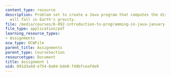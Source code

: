 ```yaml
---
content_type: resource
description: Problem set to create a Java program that computes the distance an object
  will fall in Earth's gravity.
file: /media/courses/6-092-introduction-to-programming-in-java-january-iap-2010/091d3a4de7548a04bde0f49bfceafde9_MIT6_092IAP10_assn01.pdf
file_type: application/pdf
learning_resource_types:
- Assignments
ocw_type: OCWFile
parent_title: Assignments
parent_type: CourseSection
resourcetype: Document
title: Assignment 1
uid: 091d3a4d-e754-8a04-bde0-f49bfceafde9
---
```

